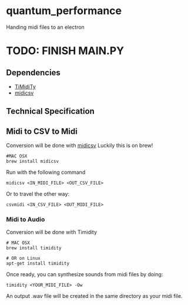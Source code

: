 # quantum_performance
Handing midi files to an electron

# TODO: FINISH MAIN.PY


## Dependencies

* [TiMidiTy](http://timidity.sourceforge.net/)
* [midicsv](http://www.fourmilab.ch/webtools/midicsv/)

## Technical Specification

## Midi to CSV to Midi
Conversion will be done with [midicsv](http://www.fourmilab.ch/webtools/midicsv/#Download)
Luckily this is on brew!
```
#MAC OSX
brew install midicsv
```
Run with the following command
```
midicsv <IN_MIDI_FILE> <OUT_CSV_FILE>

```
Or to travel the other way:
```
csvmidi <IN_CSV_FILE> <OUT_MIDI_FILE>
```

### Midi to Audio
Conversion will be done with Timidity
```
# MAC OSX
brew install timidity

# OR on Linux
apt-get install timidity
```
Once ready, you can synthesize sounds from midi files by doing:
```
timidity <YOUR_MIDI_FILE> -Ow
```
An output .wav file will be created in the same directory as your midi file.
